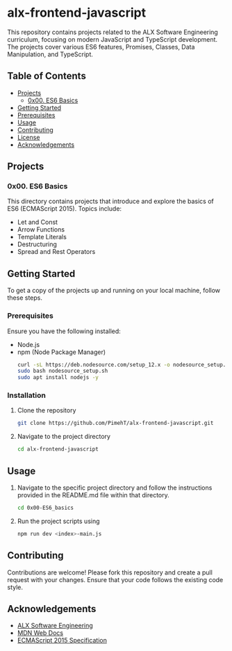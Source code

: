 # alx-frontend-javascript

This repository contains projects related to the ALX Software Engineering curriculum, focusing on modern JavaScript and TypeScript development. The projects cover various ES6 features, Promises, Classes, Data Manipulation, and TypeScript.

## Table of Contents

- [Projects](#projects)
  - [0x00. ES6 Basics](#0x00-es6-basics)
- [Getting Started](#getting-started)
- [Prerequisites](#prerequisites)
- [Usage](#usage)
- [Contributing](#contributing)
- [License](#license)
- [Acknowledgements](#acknowledgements)

## Projects

### 0x00. ES6 Basics
This directory contains projects that introduce and explore the basics of ES6 (ECMAScript 2015). Topics include:
- Let and Const
- Arrow Functions
- Template Literals
- Destructuring
- Spread and Rest Operators

## Getting Started

To get a copy of the projects up and running on your local machine, follow these steps.

### Prerequisites

Ensure you have the following installed:
- Node.js
- npm (Node Package Manager)
   ```sh
   curl -sL https://deb.nodesource.com/setup_12.x -o nodesource_setup.sh
   sudo bash nodesource_setup.sh
   sudo apt install nodejs -y
   ```

### Installation

1. Clone the repository
   ```sh
   git clone https://github.com/PimehT/alx-frontend-javascript.git
   ```

2. Navigate to the project directory
   ```sh
   cd alx-frontend-javascript
   ```

## Usage

1. Navigate to the specific project directory and follow the instructions provided in the README.md file within that directory.
   ```sh
   cd 0x00-ES6_basics
   ```
2. Run the project scripts using
   ```sh
   npm run dev <index>-main.js
   ```

## Contributing

Contributions are welcome! Please fork this repository and create a pull request with your changes. Ensure that your code follows the existing code style.

## Acknowledgements

- [ALX Software Engineering](https://www.alxafrica.com/)
- [MDN Web Docs](https://developer.mozilla.org/en-US/)
- [ECMAScript 2015 Specification](https://262.ecma-international.org/6.0/)
